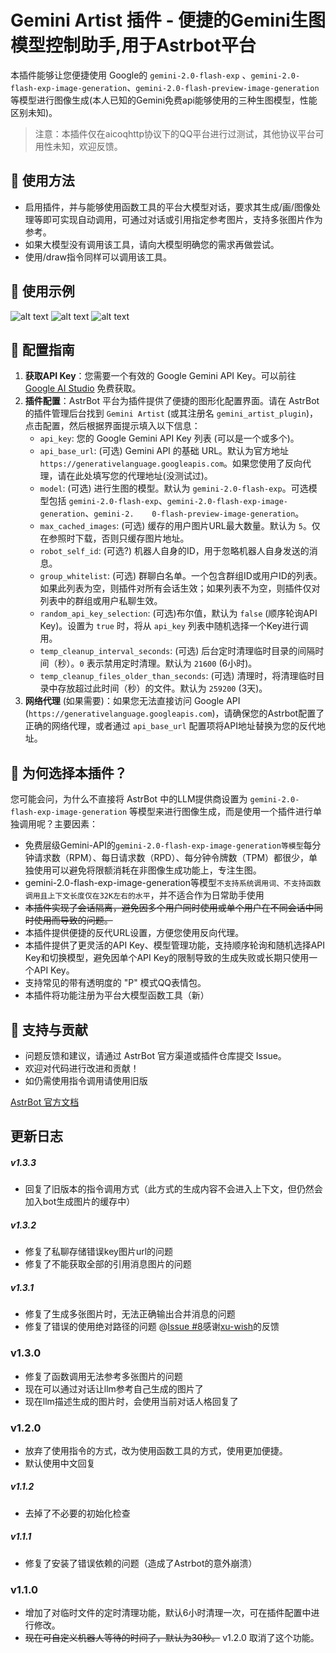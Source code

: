 # Gemini Artist 插件 - 便捷的Gemini生图模型控制助手,用于Astrbot平台

本插件能够让您便捷使用 Google的 `gemini-2.0-flash-exp` 、`gemini-2.0-flash-exp-image-generation`、`gemini-2.0-flash-preview-image-generation`等模型进行图像生成(本人已知的Gemini免费api能够使用的三种生图模型，性能区别未知)。

>注意：本插件仅在aicoqhttp协议下的QQ平台进行过测试，其他协议平台可用性未知，欢迎反馈。

## 🚀 使用方法

*   启用插件，并与能够使用函数工具的平台大模型对话，要求其生成/画/图像处理等即可实现自动调用，可通过对话或引用指定参考图片，支持多张图片作为参考。
*   如果大模型没有调用该工具，请向大模型明确您的需求再做尝试。
*   使用/draw指令同样可以调用该工具。

## 🎨 使用示例

 ![alt text](img/img3.jpg)  ![alt text](img/img4.jpg)
 ![alt text](img/img2.jpg)


## 🔑 配置指南

1.  **获取API Key**：您需要一个有效的 Google Gemini API Key。可以前往 [Google AI Studio](https://aistudio.google.com/apikey) 免费获取。
2.  **插件配置**：AstrBot 平台为插件提供了便捷的图形化配置界面。请在 AstrBot 的插件管理后台找到 `Gemini Artist` (或其注册名 `gemini_artist_plugin`)，点击配置，然后根据界面提示填入以下信息：
    *   `api_key`: 您的 Google Gemini API Key 列表 (可以是一个或多个)。
    *   `api_base_url`: (可选) Gemini API 的基础 URL。默认为官方地址 `https://generativelanguage.googleapis.com`。如果您使用了反向代理，请在此处填写您的代理地址(没测试过)。
    *   `model`: (可选) 进行生图的模型。默认为 `gemini-2.0-flash-exp`。可选模型包括 `gemini-2.0-flash-exp`、`gemini-2.0-flash-exp-image-generation`、`gemini-2.    0-flash-preview-image-generation`。
    *   `max_cached_images`: (可选) 缓存的用户图片URL最大数量。默认为 `5`。仅在参照时下载，否则只缓存图片地址。
    *   `robot_self_id`: (可选?) 机器人自身的ID，用于忽略机器人自身发送的消息。
    *   `group_whitelist`: (可选) 群聊白名单。一个包含群组ID或用户ID的列表。如果此列表为空，则插件对所有会话生效；如果列表不为空，则插件仅对列表中的群组或用户私聊生效。
    *   `random_api_key_selection`: (可选)布尔值，默认为 `false` (顺序轮询API Key)。设置为 `true` 时，将从 `api_key` 列表中随机选择一个Key进行调用。
    *   `temp_cleanup_interval_seconds`: (可选) 后台定时清理临时目录的间隔时间（秒）。`0` 表示禁用定时清理。默认为 `21600` (6小时)。
    *   `temp_cleanup_files_older_than_seconds`: (可选) 清理时，将清理临时目录中存放超过此时间（秒）的文件。默认为 `259200` (3天)。
3.  **网络代理** (如果需要)：如果您无法直接访问 Google API (`https://generativelanguage.googleapis.com`)，请确保您的Astrbot配置了正确的网络代理，或者通过 `api_base_url` 配置项将API地址替换为您的反代地址。



## 🤔 为何选择本插件？

您可能会问，为什么不直接将 AstrBot 中的LLM提供商设置为 `gemini-2.0-flash-exp-image-generation` 等模型来进行图像生成，而是使用一个插件进行单独调用呢？主要因素：

*   免费层级Gemini-API的`gemini-2.0-flash-exp-image-generation等模型`每分钟请求数（RPM）、每日请求数（RPD）、每分钟令牌数（TPM）都很少，单独使用可以避免将限额消耗在非图像生成功能上，专注生图。
*   gemini-2.0-flash-exp-image-generation等模型`不支持系统调用词、不支持函数调用且上下文长度仅在32K左右的水平`，并不适合作为日常助手使用
*   ~~本插件实现了会话隔离，避免因多个用户同时使用或单个用户在不同会话中同时使用而导致的问题。~~
*   本插件提供便捷的反代URL设置，方便您使用反向代理。
*   本插件提供了更灵活的API Key、模型管理功能，支持顺序轮询和随机选择API Key和切换模型，避免因单个API Key的限制导致的生成失败或长期只使用一个API Key。
*   支持常见的带有透明度的 "P" 模式QQ表情包。
*   本插件将功能注册为平台大模型函数工具（新）

## 🤝 支持与贡献

*   问题反馈和建议，请通过 AstrBot 官方渠道或插件仓库提交 Issue。
*   欢迎对代码进行改进和贡献！
*   如仍需使用指令调用请使用旧版

[AstrBot 官方文档](https://astrbot.app)

## 更新日志

##### v1.3.3
-   回复了旧版本的指令调用方式（此方式的生成内容不会进入上下文，但仍然会加入bot生成图片的缓存中）

##### v1.3.2
-   修复了私聊存储错误key图片url的问题
-   修复了不能获取全部的引用消息图片的问题

##### v1.3.1
-   修复了生成多张图片时，无法正确输出合并消息的问题
-   修复了错误的使用绝对路径的问题 @[Issue #8](https://github.com/nichinichisou0609/astrbot_plugin_gemini_artist/issues/8)感谢[xu-wish](https://github.com/xu-wish)的反馈

### v1.3.0
-   修复了函数调用无法参考多张图片的问题
-   现在可以通过对话让llm参考自己生成的图片了
-   现在llm描述生成的图片时，会使用当前对话人格回复了

### v1.2.0
-   放弃了使用指令的方式，改为使用函数工具的方式，使用更加便捷。
-   默认使用中文回复

##### v1.1.2
-   去掉了不必要的初始化检查

##### v1.1.1
-   修复了安装了错误依赖的问题（造成了Astrbot的意外崩溃）

### v1.1.0

-   增加了对临时文件的定时清理功能，默认6小时清理一次，可在插件配置中进行修改。
-   ~~现在可自定义机器人等待的时间了，默认为30秒。~~ v1.2.0 取消了这个功能。


